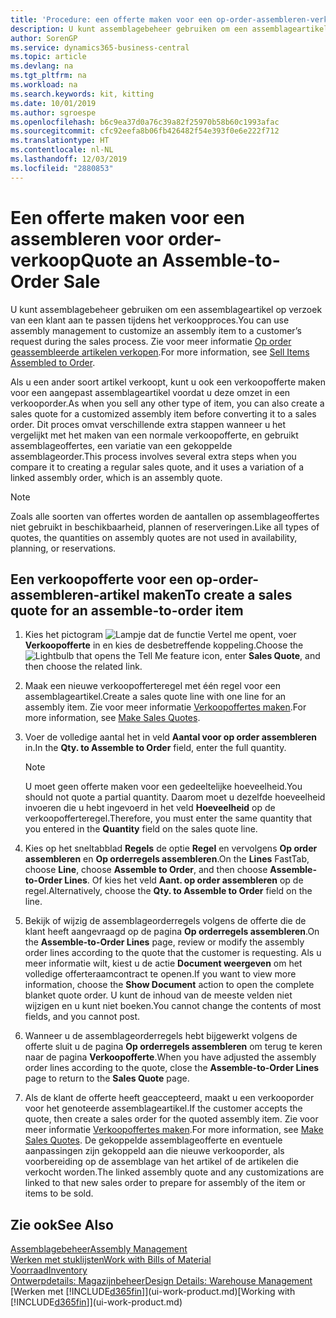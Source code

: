 ```yaml
---
title: 'Procedure: een offerte maken voor een op-order-assembleren-verkoop | Microsoft Docs'
description: U kunt assemblagebeheer gebruiken om een assemblageartikel op verzoek van een klant aan te passen tijdens het verkoopproces.
author: SorenGP
ms.service: dynamics365-business-central
ms.topic: article
ms.devlang: na
ms.tgt_pltfrm: na
ms.workload: na
ms.search.keywords: kit, kitting
ms.date: 10/01/2019
ms.author: sgroespe
ms.openlocfilehash: b6c9ea37d0a76c39a82f25970b58b60c1993afac
ms.sourcegitcommit: cfc92eefa8b06fb426482f54e393f0e6e222f712
ms.translationtype: HT
ms.contentlocale: nl-NL
ms.lasthandoff: 12/03/2019
ms.locfileid: "2880853"
---
```

# <a name="quote-an-assemble-to-order-sale"></a><span data-ttu-id="973aa-103">Een offerte maken voor een assembleren voor order-verkoop</span><span class="sxs-lookup"><span data-stu-id="973aa-103">Quote an Assemble-to-Order Sale</span></span>
<span data-ttu-id="973aa-104">U kunt assemblagebeheer gebruiken om een assemblageartikel op verzoek van een klant aan te passen tijdens het verkoopproces.</span><span class="sxs-lookup"><span data-stu-id="973aa-104">You can use assembly management to customize an assembly item to a customer’s request during the sales process.</span></span> <span data-ttu-id="973aa-105">Zie voor meer informatie [Op order geassembleerde artikelen verkopen](assembly-how-to-sell-items-assembled-to-order.md).</span><span class="sxs-lookup"><span data-stu-id="973aa-105">For more information, see [Sell Items Assembled to Order](assembly-how-to-sell-items-assembled-to-order.md).</span></span>  

<span data-ttu-id="973aa-106">Als u een ander soort artikel verkoopt, kunt u ook een verkoopofferte maken voor een aangepast assemblageartikel voordat u deze omzet in een verkooporder.</span><span class="sxs-lookup"><span data-stu-id="973aa-106">As when you sell any other type of item, you can also create a sales quote for a customized assembly item before converting it to a sales order.</span></span> <span data-ttu-id="973aa-107">Dit proces omvat verschillende extra stappen wanneer u het vergelijkt met het maken van een normale verkoopofferte, en gebruikt assemblageoffertes, een variatie van een gekoppelde assemblageorder.</span><span class="sxs-lookup"><span data-stu-id="973aa-107">This process involves several extra steps when you compare it to creating a regular sales quote, and it uses a variation of a linked assembly order, which is an assembly quote.</span></span>

> [!NOTE]  
>  <span data-ttu-id="973aa-108">Zoals alle soorten van offertes worden de aantallen op assemblageoffertes niet gebruikt in beschikbaarheid, plannen of reserveringen.</span><span class="sxs-lookup"><span data-stu-id="973aa-108">Like all types of quotes, the quantities on assembly quotes are not used in availability, planning, or reservations.</span></span>  

## <a name="to-create-a-sales-quote-for-an-assemble-to-order-item"></a><span data-ttu-id="973aa-109">Een verkoopofferte voor een op-order-assembleren-artikel maken</span><span class="sxs-lookup"><span data-stu-id="973aa-109">To create a sales quote for an assemble-to-order item</span></span>  
1.  <span data-ttu-id="973aa-110">Kies het pictogram ![Lampje dat de functie Vertel me opent](media/ui-search/search_small.png "Vertel me wat u wilt doen"), voer **Verkoopofferte** in en kies de desbetreffende koppeling.</span><span class="sxs-lookup"><span data-stu-id="973aa-110">Choose the ![Lightbulb that opens the Tell Me feature](media/ui-search/search_small.png "Tell me what you want to do") icon, enter **Sales Quote**, and then choose the related link.</span></span>  
2.  <span data-ttu-id="973aa-111">Maak een nieuwe verkoopofferteregel met één regel voor een assemblageartikel.</span><span class="sxs-lookup"><span data-stu-id="973aa-111">Create a sales quote line with one line for an assembly item.</span></span> <span data-ttu-id="973aa-112">Zie voor meer informatie [Verkoopoffertes maken](sales-how-make-offers.md).</span><span class="sxs-lookup"><span data-stu-id="973aa-112">For more information, see [Make Sales Quotes](sales-how-make-offers.md).</span></span>  
3.  <span data-ttu-id="973aa-113">Voer de volledige aantal het in veld **Aantal voor op order assembleren** in.</span><span class="sxs-lookup"><span data-stu-id="973aa-113">In the **Qty. to Assemble to Order** field, enter the full quantity.</span></span>

    > [!NOTE]  
    >  <span data-ttu-id="973aa-114">U moet geen offerte maken voor een gedeeltelijke hoeveelheid.</span><span class="sxs-lookup"><span data-stu-id="973aa-114">You should not quote a partial quantity.</span></span> <span data-ttu-id="973aa-115">Daarom moet u dezelfde hoeveelheid invoeren die u hebt ingevoerd in het veld **Hoeveelheid** op de verkoopofferteregel.</span><span class="sxs-lookup"><span data-stu-id="973aa-115">Therefore, you must enter the same quantity that you entered in the **Quantity** field on the sales quote line.</span></span>  

4.  <span data-ttu-id="973aa-116">Kies op het sneltabblad **Regels** de optie **Regel** en vervolgens **Op order assembleren** en **Op orderregels assembleren**.</span><span class="sxs-lookup"><span data-stu-id="973aa-116">On the **Lines** FastTab, choose **Line**, choose **Assemble to Order**, and then choose **Assemble-to-Order Lines**.</span></span> <span data-ttu-id="973aa-117">Of kies het veld **Aant. op order assembleren** op de regel.</span><span class="sxs-lookup"><span data-stu-id="973aa-117">Alternatively, choose the **Qty. to Assemble to Order** field on the line.</span></span>  
5.  <span data-ttu-id="973aa-118">Bekijk of wijzig de assemblageorderregels volgens de offerte die de klant heeft aangevraagd op de pagina **Op orderregels assembleren**.</span><span class="sxs-lookup"><span data-stu-id="973aa-118">On the **Assemble-to-Order Lines** page, review or modify the assembly order lines according to the quote that the customer is requesting.</span></span> <span data-ttu-id="973aa-119">Als u meer informatie wilt, kiest u de actie **Document weergeven** om het volledige offerteraamcontract te openen.</span><span class="sxs-lookup"><span data-stu-id="973aa-119">If you want to view more information, choose the **Show Document** action to open the complete blanket quote order.</span></span> <span data-ttu-id="973aa-120">U kunt de inhoud van de meeste velden niet wijzigen en u kunt niet boeken.</span><span class="sxs-lookup"><span data-stu-id="973aa-120">You cannot change the contents of most fields, and you cannot post.</span></span>  
6.  <span data-ttu-id="973aa-121">Wanneer u de assemblageorderregels hebt bijgewerkt volgens de offerte sluit u de pagina **Op orderregels assembleren** om terug te keren naar de pagina **Verkoopofferte**.</span><span class="sxs-lookup"><span data-stu-id="973aa-121">When you have adjusted the assembly order lines according to the quote, close the **Assemble-to-Order Lines** page to return to the **Sales Quote** page.</span></span>  
7.  <span data-ttu-id="973aa-122">Als de klant de offerte heeft geaccepteerd, maakt u een verkooporder voor het genoteerde assemblageartikel.</span><span class="sxs-lookup"><span data-stu-id="973aa-122">If the customer accepts the quote, then create a sales order for the quoted assembly item.</span></span> <span data-ttu-id="973aa-123">Zie voor meer informatie [Verkoopoffertes maken](sales-how-make-offers.md).</span><span class="sxs-lookup"><span data-stu-id="973aa-123">For more information, see [Make Sales Quotes](sales-how-make-offers.md).</span></span> <span data-ttu-id="973aa-124">De gekoppelde assemblageofferte en eventuele aanpassingen zijn gekoppeld aan die nieuwe verkooporder, als voorbereiding op de assemblage van het artikel of de artikelen die verkocht worden.</span><span class="sxs-lookup"><span data-stu-id="973aa-124">The linked assembly quote and any customizations are linked to that new sales order to prepare for assembly of the item or items to be sold.</span></span>  

## <a name="see-also"></a><span data-ttu-id="973aa-125">Zie ook</span><span class="sxs-lookup"><span data-stu-id="973aa-125">See Also</span></span>  
[<span data-ttu-id="973aa-126">Assemblagebeheer</span><span class="sxs-lookup"><span data-stu-id="973aa-126">Assembly Management</span></span>](assembly-assemble-items.md)  
[<span data-ttu-id="973aa-127">Werken met stuklijsten</span><span class="sxs-lookup"><span data-stu-id="973aa-127">Work with Bills of Material</span></span>](inventory-how-work-BOMs.md)  
[<span data-ttu-id="973aa-128">Voorraad</span><span class="sxs-lookup"><span data-stu-id="973aa-128">Inventory</span></span>](inventory-manage-inventory.md)  
[<span data-ttu-id="973aa-129">Ontwerpdetails: Magazijnbeheer</span><span class="sxs-lookup"><span data-stu-id="973aa-129">Design Details: Warehouse Management</span></span>](design-details-warehouse-management.md)  
<span data-ttu-id="973aa-130">[Werken met [!INCLUDE[d365fin](includes/d365fin_md.md)]](ui-work-product.md)</span><span class="sxs-lookup"><span data-stu-id="973aa-130">[Working with [!INCLUDE[d365fin](includes/d365fin_md.md)]](ui-work-product.md)</span></span>
